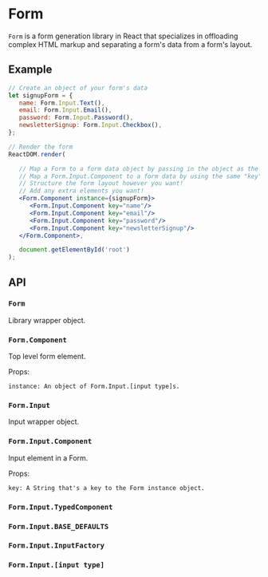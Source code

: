 # Form

`Form` is a form generation library in React that specializes in offloading complex HTML markup and separating a form's data from a form's layout.

## Example

``` jsx
// Create an object of your form's data
let signupForm = {
   name: Form.Input.Text(),
   email: Form.Input.Email(),
   password: Form.Input.Password(),
   newsletterSignup: Form.Input.Checkbox(),
};

// Render the form
ReactDOM.render(

   // Map a Form to a form data object by passing in the object as the "instance" value
   // Map a Form.Input.Component to a form data by using the same "key" value
   // Structure the form layout however you want!
   // Add any extra elements you want!
   <Form.Component instance={signupForm}>
      <Form.Input.Component key="name"/>
      <Form.Input.Component key="email"/>
      <Form.Input.Component key="password"/>
      <Form.Input.Component key="newsletterSignup"/>
   </Form.Component>,

   document.getElementById('root')
);
```

## API

### `Form`

Library wrapper object.

### `Form.Component`

Top level form element.

Props:
```
instance: An object of Form.Input.[input type]s.
```

### `Form.Input`

Input wrapper object.

### `Form.Input.Component`

Input element in a Form.

Props:

```
key: A String that's a key to the Form instance object.
```

### `Form.Input.TypedComponent`
### `Form.Input.BASE_DEFAULTS`
### `Form.Input.InputFactory`
### `Form.Input.[input type]`
